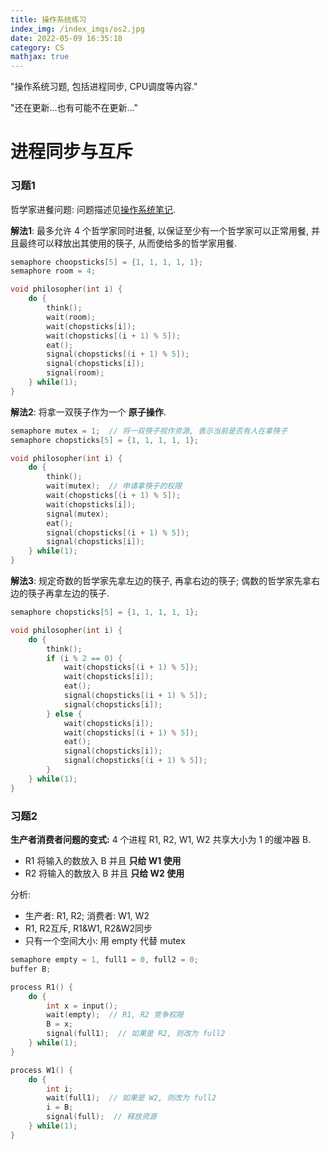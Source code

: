 ```yaml
---
title: 操作系统练习
index_img: /index_imgs/os2.jpg
date: 2022-05-09 16:35:18
category: CS
mathjax: true
---
```


"操作系统习题, 包括进程同步, CPU调度等内容."

"还在更新...也有可能不在更新..."

<!--more-->

# 进程同步与互斥

### 习题1
哲学家进餐问题: 问题描述见[操作系统笔记](https://andrew-rey.github.io/2022/04/19/OS/).

**解法1**: 最多允许 4 个哲学家同时进餐, 以保证至少有一个哲学家可以正常用餐, 并且最终可以释放出其使用的筷子, 从而使给多的哲学家用餐.

```C++
semaphore choopsticks[5] = {1, 1, 1, 1, 1};
semaphore room = 4;

void philosopher(int i) {
    do {
        think();
        wait(room);
        wait(chopsticks[i]);
        wait(chopsticks[(i + 1) % 5]);
        eat();
        signal(chopsticks[(i + 1) % 5]);
        signal(chopsticks[i]);
        signal(room);
    } while(1);
}
```

**解法2**: 将拿一双筷子作为一个 **原子操作**.

```C++
semaphore mutex = 1;  // 将一双筷子视作资源, 表示当前是否有人在拿筷子
semaphore chopsticks[5] = {1, 1, 1, 1, 1};

void philosopher(int i) {
    do {
        think();
        wait(mutex);  // 申请拿筷子的权限
        wait(chopsticks[(i + 1) % 5]);
        wait(chopsticks[i]);
        signal(mutex);
        eat();
        signal(chopsticks[(i + 1) % 5]);
        signal(chopsticks[i]);
    } while(1);
}
```

**解法3**: 规定奇数的哲学家先拿左边的筷子, 再拿右边的筷子; 偶数的哲学家先拿右边的筷子再拿左边的筷子.

```C++
semaphore chopsticks[5] = {1, 1, 1, 1, 1};

void philosopher(int i) {
    do {
        think();
        if (i % 2 == 0) {
            wait(chopsticks[(i + 1) % 5]);
            wait(chopsticks[i]);
            eat();
            signal(chopsticks[(i + 1) % 5]);
            signal(chopsticks[i]);
        } else {
            wait(chopsticks[i]);
            wait(chopsticks[(i + 1) % 5]);
            eat();
            signal(chopsticks[i]);
            signal(chopsticks[(i + 1) % 5]);
        }
    } while(1);
}
```

### 习题2
**生产者消费者问题的变式:** 4 个进程 R1, R2, W1, W2 共享大小为 1 的缓冲器 B.

- R1 将输入的数放入 B 并且 **只给 W1 使用**
- R2 将输入的数放入 B 并且 **只给 W2 使用** 

分析:

- 生产者: R1, R2; 消费者: W1, W2
- R1, R2互斥, R1&W1, R2&W2同步
- 只有一个空间大小: 用 empty 代替 mutex

```C++
semaphore empty = 1, full1 = 0, full2 = 0;
buffer B;

process R1() {
    do {
        int x = input();
        wait(empty);  // R1, R2 竞争权限
        B = x;
        signal(full1);  // 如果是 R2, 则改为 full2
    } while(1);
}

process W1() {
    do {
        int i;
        wait(full1);  // 如果是 W2, 则改为 full2
        i = B;
        signal(full);  // 释放资源
    } while(1);
}
```